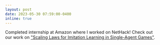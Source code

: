 ```yaml
---
layout: post
date: 2023-05-30 07:59:00-0400
inline: true
---
```


Completed internship at Amazon where I worked on NetHack! Check out our work on ["Scaling Laws for Imitation Learning in Single-Agent Games"](https://arxiv.org/abs/2307.09423).